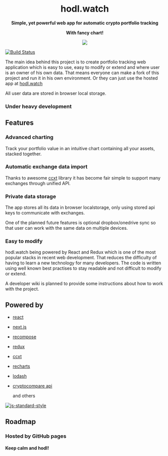 
<h1 align="center"><strong>hodl.watch</strong></h1>

<p align="center">
  <strong>Simple, yet powerful web app for automatic crypto portfolio tracking</strong>
</p>
<p align="center">
  <strong>With fancy chart!</strong>
</p>

<p align="center">
  <img src='https://user-images.githubusercontent.com/15712581/36936505-585dc762-1efe-11e8-8b04-b3cbe0ea4542.png' />
</p>

[![Build Status](https://travis-ci.org/belaczek/hodlwatch.svg?branch=master)](https://travis-ci.org/belaczek/hodlwatch)

The main idea behind this project is to create portfolio tracking web application which is easy to use, easy to modify or extend and where user is an owner of his own data. That means everyone can make a fork of this project and run it in his own environment. Or they can just use the hosted app at [hodl.watch](https://hodl.watch)

All user data are stored in browser local storage.

### __Under heavy development__


## Features

### Advanced charting
Track your portfolio value in an intuitive chart containing all your assets, stacked together.

### Automatic exchange data import
Thanks to awesome [ccxt](https://github.com/ccxt/ccxt) library it has become fair simple to support many exchanges through unified API.

### Private data storage
The app stores all its data in browser localstorage, only using stored api keys to communicate with exchanges. 

One of the planned future features is optional dropbox/onedrive sync so that user can work with the same data on multiple devices.

### Easy to modify
hodl.watch being powered by React and Redux which is one of the most popular stacks
in recent web development. That reduces the difficulty of having to learn a new technology for many developers.
The code is written using well known best practises to stay readable and not difficult to modify or extend. 

A developer wiki is planned to provide some instructions about how to work with the project.

## Powered by

 - [react](https://github.com/facebook/react)
 - [next.js](https://github.com/zeit/next.js)
 - [recompose](https://github.com/acdlite/recompose)
 - [redux](https://github.com/reactjs/redux)
 - [ccxt](https://github.com/ccxt/ccxt)
 - [recharts](https://github.com/recharts/recharts)
 - [lodash](https://github.com/lodash/lodash)
 - [cryptocompare api](https://min-api.cryptocompare.com/)
 
    and others

 [![js-standard-style](https://cdn.rawgit.com/standard/standard/master/badge.svg)](http://standardjs.com)


## Roadmap




### Hosted by GitHub pages

#### Keep calm and hodl!
